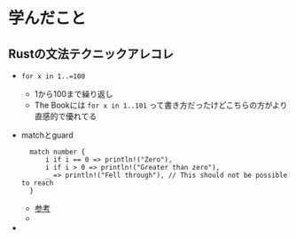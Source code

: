 # 学んだこと

## Rustの文法テクニックアレコレ

- `for x in 1..=100`
  - 1から100まで繰り返し
  - The Bookには `for x in 1..101` って書き方だったけどこちらの方がより直感的で優れてる
- matchとguard
  ```
    match number {
        i if i == 0 => println!("Zero"),
        i if i > 0 => println!("Greater than zero"),
        _ => println!("Fell through"), // This should not be possible to reach
    }
  ```
  - [参考](https://doc.rust-jp.rs/rust-by-example-ja/flow_control/match/guard.html)
  - 

- 